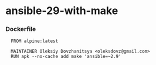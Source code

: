 # ansible-29-with-make


### Dockerfile

```
  FROM alpine:latest

  MAINTAINER Oleksiy Dovzhanitsya <oleksdovz@gmail.com>
  RUN apk --no-cache add make 'ansible=~2.9'
```
